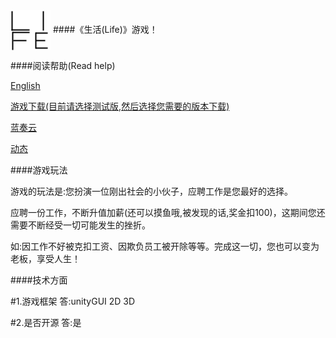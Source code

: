 <img src="资源组/logo64.png" align="center">
####《生活(Life)》游戏！

####阅读帮助(Read help)

[English](README-EN.md)

[游戏下载(目前请选择测试版,然后选择您需要的版本下载)](游戏下载)

[蓝奏云](https://lanzoui.com)

[动态](新闻及动态)

####游戏玩法

游戏的玩法是:您扮演一位刚出社会的小伙子，应聘工作是您最好的选择。

应聘一份工作，不断升值加薪(还可以摸鱼哦,被发现的话,奖金扣100)，这期间您还需要不断经受一切可能发生的挫折。

如:因工作不好被克扣工资、因欺负员工被开除等等。完成这一切，您也可以变为老板，享受人生！

####技术方面

#1.游戏框架 答:unityGUI 2D 3D

#2.是否开源 答:是
